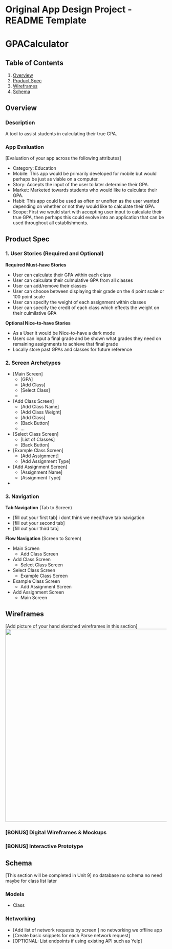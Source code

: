 Original App Design Project - README Template
===

# GPACalculator

## Table of Contents
1. [Overview](#Overview)
1. [Product Spec](#Product-Spec)
1. [Wireframes](#Wireframes)
2. [Schema](#Schema)

## Overview
### Description
A tool to assist students in calculating their true GPA.

### App Evaluation
[Evaluation of your app across the following attributes]
- Category: Education 
- Mobile: This app would be primarily developed for mobile but would perhaps be just as viable on a computer.
- Story: Accepts the input of the user to later determine their GPA.
- Market: Marketed towards students who would like to calculate their GPA.
- Habit: This app could be used as often or unoften as the user wanted depending on whether or not they would like to calculate their GPA.
- Scope: First we would start with accepting user input to calculate their true GPA, then perhaps this could evolve into an application that can be used throughout all establishments. 

## Product Spec

### 1. User Stories (Required and Optional)

**Required Must-have Stories**

* User can calculate their GPA within each class
* User can calculate their culmulative GPA from all classes
* User can add/remove their classes
* User can choose between displaying their grade on the 4 point scale or 100 point scale 
* User can specify the weight of each assignment within classes
* User can specify the credit of each class which effects the weight on their culmilative GPA


**Optional Nice-to-have Stories**

* As a User it would be Nice-to-have a dark mode
* Users can input a final grade and be shown what grades they need on remaining assignments to achieve that final grade
* Locally store past GPAs and classes for future reference

### 2. Screen Archetypes

* [Main Screen]
    * [GPA]
    * [Add Class]
    * [Select Class]
    * 
* [Add Class Screen]
    * [Add Class Name]
    * [Add Class Weight]
    * [Add Class]
    * [Back Button]
    * ...
* [Select Class Screen]
    * [List of Classes]
    * [Back Button]
* [Example Class Screen]
    * [Add Assignment]
    * [Add Assignment Type]
* [Add Assignment Screen]
    * [Assignment Name]
    * [Assignment Type]
* 

### 3. Navigation

**Tab Navigation** (Tab to Screen)

* [fill out your first tab] i dont think we need/have tab navigation
* [fill out your second tab]
* [fill out your third tab]

**Flow Navigation** (Screen to Screen)

* Main Screen
    * Add Class Screen
* Add Class Screen
    * Select Class Screen
* Select Class Screen
    * Example Class Screen
* Example Class Screen
    * Add Assignment Screen
* Add Assignment Screen
    * Main Screen

 

## Wireframes
[Add picture of your hand sketched wireframes in this section]
<img src="YOUR_WIREFRAME_IMAGE_URL" width=600>

### [BONUS] Digital Wireframes & Mockups

### [BONUS] Interactive Prototype

## Schema 
[This section will be completed in Unit 9] no database no schema no need maybe for class list later
### Models
- Class
### Networking
- [Add list of network requests by screen ] no networking we offline app
- [Create basic snippets for each Parse network request]
- [OPTIONAL: List endpoints if using existing API such as Yelp]
